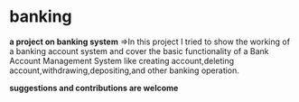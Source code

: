 # banking
**a project on banking system**
=>In this project I tried to show the working of a banking account system and 
cover the basic functionality of a Bank Account Management System 
like creating account,deleting account,withdrawing,depositing,and other banking operation.

**suggestions and contributions are welcome**
